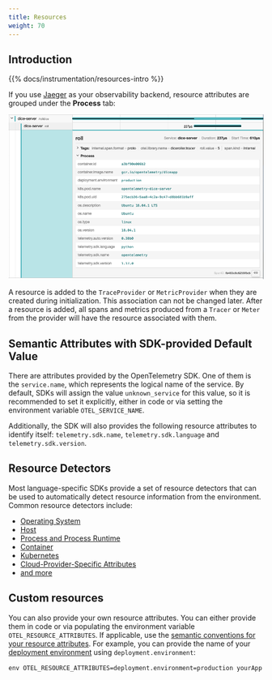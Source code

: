 ```yaml
---
title: Resources
weight: 70
---
```


## Introduction

{{% docs/instrumentation/resources-intro %}}

If you use [Jaeger](https://www.jaegertracing.io/) as your observability
backend, resource attributes are grouped under the **Process** tab:

![A screenshot from Jaeger showing an example output of resource attributes associated to a trace](screenshot-jaeger-resources.png)

A resource is added to the `TraceProvider` or `MetricProvider` when they are
created during initialization. This association can not be changed later. After
a resource is added, all spans and metrics produced from a `Tracer` or `Meter`
from the provider will have the resource associated with them.

## Semantic Attributes with SDK-provided Default Value

There are attributes provided by the OpenTelemetry SDK. One of them is the
`service.name`, which represents the logical name of the service. By default,
SDKs will assign the value `unknown_service` for this value, so it is
recommended to set it explicitly, either in code or via setting the environment
variable `OTEL_SERVICE_NAME`.

Additionally, the SDK will also provides the following resource attributes to
identify itself: `telemetry.sdk.name`, `telemetry.sdk.language` and
`telemetry.sdk.version`.

## Resource Detectors

Most language-specific SDKs provide a set of resource detectors that can be used
to automatically detect resource information from the environment. Common
resource detectors include:

- [Operating System](/docs/specs/semconv/resource/os/)
- [Host](/docs/specs/semconv/resource/host/)
- [Process and Process Runtime](/docs/specs/semconv/resource/process/)
- [Container](/docs/specs/semconv/resource/container/)
- [Kubernetes](/docs/specs/semconv/resource/k8s/)
- [Cloud-Provider-Specific Attributes](/docs/specs/semconv/resource/#cloud-provider-specific-attributes)
- [and more](/docs/specs/semconv/resource/)

## Custom resources

You can also provide your own resource attributes. You can either provide them
in code or via populating the environment variable `OTEL_RESOURCE_ATTRIBUTES`.
If applicable, use the
[semantic conventions for your resource attributes](/docs/specs/semconv/resource).
For example, you can provide the name of your
[deployment environment](/docs/specs/semconv/resource/deployment-environment/)
using `deployment.environment`:

```shell
env OTEL_RESOURCE_ATTRIBUTES=deployment.environment=production yourApp
```
